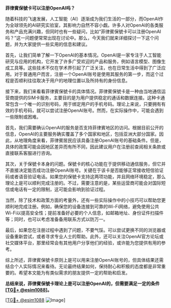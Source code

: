 **菲律賓保號卡可以注册OpenAI吗？**

随着科技的飞速发展，人工智能（AI）逐渐成为我们生活的一部分，而OpenAI作为全球领先的AI研究实验室，其影响力自然不容小觑。许多人对OpenAI的各类服务和产品充满兴趣，但同时也有一些疑问，比如“菲律賓保號卡可以注册OpenAI吗？”这一问题便常常出现在讨论中。那么，今天我们就来详细探讨一下这个问题，并为大家提供一些实用的信息和建议。

首先，让我们简单了解一下OpenAI的基本情况。OpenAI是一家专注于人工智能研究与应用的机构，它开发了许多广受欢迎的产品和服务，例如语言模型、图像生成工具等。这些技术不仅在学术界引起了广泛关注，也在日常生活中得到了广泛应用。对于普通用户而言，注册一个OpenAI账号是使用其服务的第一步，而这个过程是否顺利往往取决于用户的地理位置以及所持有的身份信息。

接下来，我们来看看菲律賓保號卡的具体情况。菲律賓保號卡是一种由当地通信运营商提供的SIM卡服务，主要目的是为用户提供稳定的通话和数据连接。这种卡通常包含一个唯一的识别号码，用于绑定用户的手机号码。理论上来说，只要拥有有效的手机号码，就可以尝试注册OpenAI账号。然而，在实际操作中，可能会遇到一些限制或困难。

首先，我们需要确认OpenAI的服务是否支持菲律賓地区的访问。根据目前公开的信息，OpenAI的主要服务确实覆盖了多个国家和地区，包括亚洲大部分国家。因此，从地理角度来看，菲律賓居民应该具备注册OpenAI账号的基础条件。但是，具体的政策可能会因地区差异而有所不同，因此建议用户在注册前查阅相关条款或直接联系客服进行咨询。

其次，关于保號卡本身的问题。保號卡的核心功能在于提供移动通信服务，但它并不直接决定能否成功注册OpenAI账号。关键在于该卡是否能够正常接收短信验证码或者语音验证电话。如果您的保號卡支持这两项功能，并且网络环境稳定，那么理论上是可以顺利完成注册的。不过，需要注意的是，某些运营商可能会对国际短信或电话有一定的限制，这可能会影响到验证过程。

当然，除了技术和政策方面的考量外，还有一些实际操作中的小技巧可以帮助您更顺利地完成注册。例如，确保您的设备连接到可靠的Wi-Fi网络，避免使用公共Wi-Fi以提高安全性；提前准备好必要的个人信息，如邮箱地址、身份证件扫描件等；同时，也可以考虑准备备用联系方式以防万一。

最后，如果您在注册过程中遇到了问题，不要气馁。可以尝试更换不同的浏览器或设备重新尝试，或者寻求专业人士的帮助。此外，还可以关注OpenAI官方论坛或社交媒体平台，那里经常会有其他用户分享他们的经验，或许能为您提供有用的参考。

综上所述，菲律賓保號卡原则上是可以用来注册OpenAI账号的，但具体结果还需结合个人实际情况来看待。无论最终结果如何，保持耐心和积极的态度都是非常重要的。希望本文能为有类似需求的朋友提供一定的帮助和启发。

**总结来说，菲律賓保號卡理论上是可以注册OpenAI的，但需要满足一定的条件[[TG💪+ @esim1088](https://t.me/s/esim1088)]。**

[[TG💪+ @esim1088](https://t.me/s/esim1088) ![Image](https://i.postimg.cc/4NQfJmqS/Snipaste-2025-05-13-00-14-12.png)]